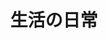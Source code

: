 ---
title: 生活の日常
nav: false
comment: true
aside: false
medium_zoom: true
layout : gallery
photos :
  - src: '/albums/life/IMG_20240504_102148.jpg'
    caption: "漫展的无料"
    desc: ""

  - src: '/albums/life/IMG_20240505_005807.jpg'
    caption: "漫展吃的谷"
    desc: ""

  - src: '/albums/life/IMG_20240615_151833.jpg'
    caption: "像风起地的树"
    desc: "我不是原批"
    

  - src: '/albums/life/IMG_20240615_220852.jpg'
    caption: "有点像高考住的酒店"
    desc: ""
 
  - src: '/albums/life/IMG_20240616_152835.jpg'
    caption: "比赛落幕"
    desc: ""

  - src: '/albums/life/IMG_20240803_193255.jpg'
    caption: "🐱"
    desc: ""

  - src: '/albums/life/IMG_20241104_121640.jpg'
    caption: "厨力有限"
    desc: ""

  - src: '/albums/life/Cache_-146c6c4128adfa6f.jpg'
    caption: "傻成啥样了"
    desc: "" 
  - src: '/albums/life/Cache_-5746181fb86060c3.jpg'
    caption: "葱花fufu"
    desc: 
  - src: '/albums/life/Cache_33a9951396b1b7f.jpg'
    caption: "难转换啊"
    desc: 
  - src: '/albums/life/Cache_4324af73c19958ea.jpg'
    caption: "机房没事干画的"
    desc: 
  - src: '/albums/life/IMG_20240503_145908.jpg'
    caption: "漫展也有柚子厨🙂"
    desc: 
  - src: '/albums/life/IMG_20250208_195806.jpg'
    caption: "用上了家里的废弃显示屏"
    desc: 
  - src: '/albums/life/TempDragFile_20250208_213212.png'
    caption: "朦胧?"
    desc: 
  - src: '/albums/life/TempDragFile_20250208_213533.png'
    caption: "在这一下午也没学会游泳"
    desc: 
---